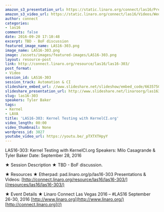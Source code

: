 ```yaml
---
amazon_s3_presentation_url: https://static.linaro.org/connect/las16/Presentations/Wednesday/LAS16-303%20-%20Kernel%20Testing%20with%20KernelCI.org.pdf
amazon_s3_video_url: https://static.linaro.org/connect/las16/Videos/Wednesday/LAS16-303%20Kernel%20Testing%20with%20KernelCI%20dot%20org.mp4
author: connect
categories:
- las16
comments: false
date: 2016-09-20 17:10:48
excerpt: TBD - BoF discussion
featured_image_name: LAS16-303.png
image_name: LAS16-303.png
image: /assets/images/featured-images/LAS16-303.png
layout: resource-post
link: http://connect.linaro.org/resource/las16/las16-303/
post_format:
- Video
session_id: LAS16-303
session_track: Automation & CI
slideshare_embed_url: //www.slideshare.net/slideshow/embed_code/66357504
slideshare_presentation_url: http://www.slideshare.net/linaroorg/las16303-kernel-testing-with-kernelciorg
slug: las16-303
speakers: Tyler Baker
tags:
- Kernel
- LAVA
title: 'LAS16-303: Kernel Testing with KernelCI.org'
video_length: 00:00
video_thumbnail: None
wordpress_id: 3827
youtube_video_url: https://youtu.be/_pTXTXTHpyY
---
```


LAS16-303: Kernel Testing with KernelCI.org
Speakers: Milo Casagrande & Tyler Baker
Date: September 28, 2016

★ Session Description ★
TBD - BoF discussion.

★ Resources ★
Etherpad: pad.linaro.org/p/las16-303
Presentations & Videos: [http://connect.linaro.org/resource/las16/las16-303/](/resources/las16/las16-303/)

★ Event Details ★
Linaro Connect Las Vegas 2016 – #LAS16
September 26-30, 2016
[http://www.linaro.org](http://www.linaro.org/)
[http://connect.linaro.org](/)
